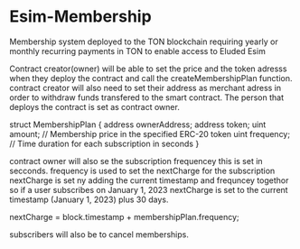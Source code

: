 # Esim-Membership
Membership system deployed to the TON blockchain requiring yearly or monthly recurring payments in TON to enable access to Eluded Esim  


Contract creator(owner) will be able to set the price and the token adresss when they deploy the contract and call the createMembershipPlan function. contract creator will also need to set their address as merchant adress in order to withdraw funds transfered to the smart contract. The person that deploys the contract is set as contract owner.

struct MembershipPlan {
    address ownerAddress;
    address token;
    uint amount;        // Membership price in the specified ERC-20 token
    uint frequency;     // Time duration for each subscription in seconds
}

contract owner will also se the subscription frequencey this is set in secconds.
frequency is used to set the nextCharge for the subscription nextCharge is set ny adding the current timestamp and frequncey togethor so if a user subscribes on January 1, 2023 nextCharge is set to the current timestamp (January 1, 2023) plus 30 days.

nextCharge = block.timestamp + membershipPlan.frequency;


subscribers will also be to cancel memberships.

